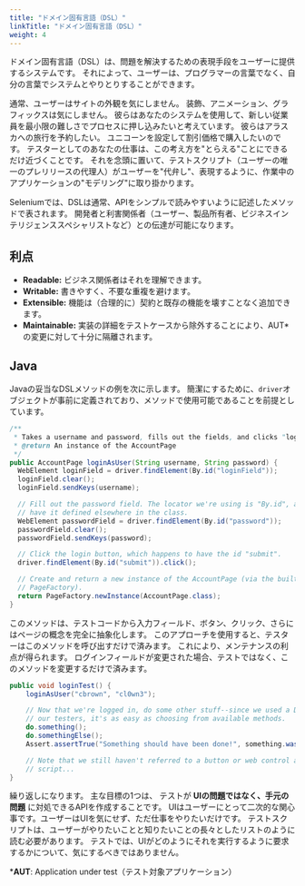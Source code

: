 ```yaml
---
title: "ドメイン固有言語（DSL）"
linkTitle: "ドメイン固有言語（DSL）"
weight: 4
---
```


ドメイン固有言語（DSL）は、問題を解決するための表現手段をユーザーに提供するシステムです。
それによって、ユーザーは、プログラマーの言葉でなく、自分の言葉でシステムとやりとりすることができます。

通常、ユーザーはサイトの外観を気にしません。
装飾、アニメーション、グラフィックスは気にしません。
彼らはあなたのシステムを使用して、新しい従業員を最小限の難しさでプロセスに押し込みたいと考えています。
彼らはアラスカへの旅行を予約したい。
ユニコーンを設定して割引価格で購入したいのです。
テスターとしてのあなたの仕事は、この考え方を"とらえる"ことにできるだけ近づくことです。
それを念頭に置いて、テストスクリプト（ユーザーの唯一のプレリリースの代理人）がユーザーを"代弁し"、表現するように、作業中のアプリケーションの"モデリング"に取り掛かります。

Seleniumでは、DSLは通常、APIをシンプルで読みやすいように記述したメソッドで表されます。
開発者と利害関係者（ユーザー、製品所有者、ビジネスインテリジェンススペシャリストなど）との伝達が可能になります。

## 利点

* **Readable:** ビジネス関係者はそれを理解できます。
* **Writable:** 書きやすく、不要な重複を避けます。
* **Extensible:** 機能は（合理的に）契約と既存の機能を壊すことなく追加できます。
* **Maintainable:** 実装の詳細をテストケースから除外することにより、AUT* の変更に対して十分に隔離されます。

## Java

Javaの妥当なDSLメソッドの例を次に示します。
簡潔にするために、`driver`オブジェクトが事前に定義されており、メソッドで使用可能であることを前提としています。

```java
/**
 * Takes a username and password, fills out the fields, and clicks "login".
 * @return An instance of the AccountPage
 */
public AccountPage loginAsUser(String username, String password) {
  WebElement loginField = driver.findElement(By.id("loginField"));
  loginField.clear();
  loginField.sendKeys(username);

  // Fill out the password field. The locator we're using is "By.id", and we should
  // have it defined elsewhere in the class.
  WebElement passwordField = driver.findElement(By.id("password"));
  passwordField.clear();
  passwordField.sendKeys(password);

  // Click the login button, which happens to have the id "submit".
  driver.findElement(By.id("submit")).click();

  // Create and return a new instance of the AccountPage (via the built-in Selenium
  // PageFactory).
  return PageFactory.newInstance(AccountPage.class);
}
```

このメソッドは、テストコードから入力フィールド、ボタン、クリック、さらにはページの概念を完全に抽象化します。
このアプローチを使用すると、テスターはこのメソッドを呼び出すだけで済みます。
これにより、メンテナンスの利点が得られます。
ログインフィールドが変更された場合、テストではなく、このメソッドを変更するだけで済みます。

```java
public void loginTest() {
    loginAsUser("cbrown", "cl0wn3");

    // Now that we're logged in, do some other stuff--since we used a DSL to support
    // our testers, it's as easy as choosing from available methods.
    do.something();
    do.somethingElse();
    Assert.assertTrue("Something should have been done!", something.wasDone());

    // Note that we still haven't referred to a button or web control anywhere in this
    // script...
}
```

繰り返しになります。
主な目標の1つは、 テストが **UIの問題ではなく、手元の問題** に対処できるAPIを作成することです。
UIはユーザーにとって二次的な関心事です。ユーザーはUIを気にせず、ただ仕事をやりたいだけです。
テストスクリプトは、ユーザーがやりたいことと知りたいことの長々としたリストのように読む必要があります。
テストでは、UIがどのようにそれを実行するように要求するかについて、気にするべきではありません。

***AUT**: Application under test（テスト対象アプリケーション）

